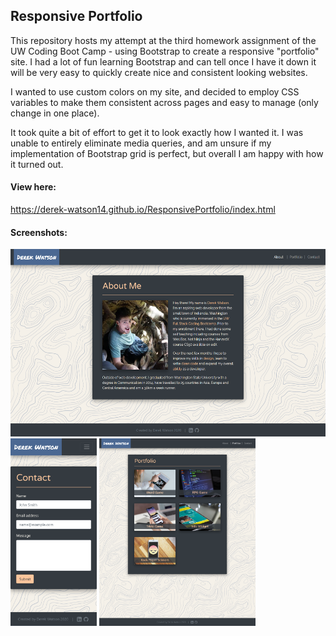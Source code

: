 ## Responsive Portfolio

This repository hosts my attempt at the third homework assignment of the UW Coding Boot Camp -
using Bootstrap to create a responsive "portfolio" site. I had a lot of fun learning Bootstrap and can
tell once I have it down it will be very easy to quickly create nice and consistent looking websites.

I wanted to use custom colors on my site, and decided to employ CSS variables to make them consistent
across pages and easy to manage (only change in one place).

It took quite a bit of effort to get it to look exactly how I wanted it. I was unable to entirely
eliminate media queries, and am unsure if my implementation of Bootstrap grid is perfect, but overall I
am happy with how it turned out.

#### View here:

https://derek-watson14.github.io/ResponsivePortfolio/index.html

#### Screenshots:

<img src="screenshots/about-full.png" alt="About" height="300"/>
<br>
<img src="screenshots/contact-mobile.png" alt="Contact" height="300"/>
<img src="screenshots/portfolio-medium.png" alt="Portfolio" height="300"/>
